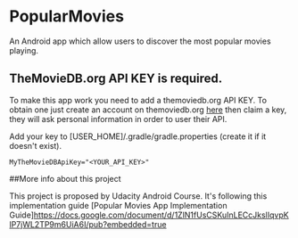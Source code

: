 # PopularMovies
An Android app which allow users to discover the most popular movies playing.

## TheMovieDB.org API KEY is required.

To make this app work you need to add a themoviedb.org API KEY.
To obtain one just create an account on themoviedb.org [here](https://www.themoviedb.org/) then claim a key,
they will ask personal information in order to user their API.


Add your key to [USER_HOME]/.gradle/gradle.properties (create it if it doesn't exist).

    MyTheMovieDBApiKey="<YOUR_API_KEY>"

##More info about this project

This project is proposed by Udacity Android Course.
It's following this implementation guide [Popular Movies App Implementation Guide]https://docs.google.com/document/d/1ZlN1fUsCSKuInLECcJkslIqvpKlP7jWL2TP9m6UiA6I/pub?embedded=true

